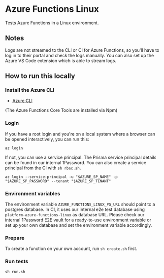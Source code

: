 # Azure Functions Linux

Tests Azure Functions in a Linux environment.

## Notes

Logs are not streamed to the CLI or CI for Azure Functions, so you'll have to log in to their portal and check the logs manually. You can also set up the Azure VS Code extension which is able to stream logs.

## How to run this locally

### Install the Azure CLI

- [Azure CLI](https://docs.microsoft.com/en-us/cli/azure/install-azure-cli)

(The Azure Functions Core Tools are installed via Npm)

### Login

If you have a root login and you're on a local system where a browser can be opened interactively, you can run this:

```shell script
az login
```

If not, you can use a service principal. The Prisma service principal details can be found in our internal 1Password. You can also create a service principal from the CI with `sh rbac.sh`.

```shell script
az login --service-principal -u "$AZURE_SP_NAME" -p "$AZURE_SP_PASSWORD" --tenant "$AZURE_SP_TENANT"
```

### Environment variables

The environment variable `AZURE_FUNCTIONS_LINUX_PG_URL` should point to a postgres database.
In CI, it uses our internal e2e test database using `platform-azure-functions-linux` as database URL.
Please check our internal 1Password E2E vault for a ready-to-use environment variable or  
set up your own database and set the environment variable accordingly.

### Prepare

To create a function on your own account, run `sh create.sh` first.

### Run tests

```shell script
sh run.sh
```
